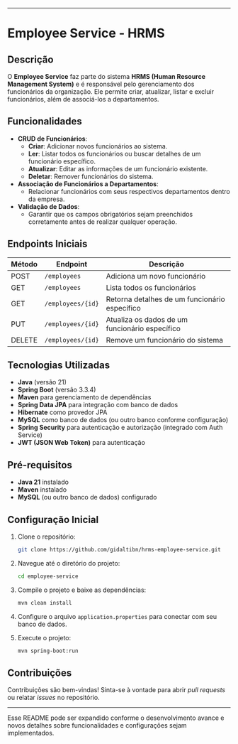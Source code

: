 
---

# Employee Service - HRMS

## Descrição
O **Employee Service** faz parte do sistema **HRMS (Human Resource Management System)** e é responsável pelo gerenciamento dos funcionários da organização. Ele permite criar, atualizar, listar e excluir funcionários, além de associá-los a departamentos.

## Funcionalidades
- **CRUD de Funcionários**:
    - **Criar**: Adicionar novos funcionários ao sistema.
    - **Ler**: Listar todos os funcionários ou buscar detalhes de um funcionário específico.
    - **Atualizar**: Editar as informações de um funcionário existente.
    - **Deletar**: Remover funcionários do sistema.
- **Associação de Funcionários a Departamentos**:
    - Relacionar funcionários com seus respectivos departamentos dentro da empresa.
- **Validação de Dados**:
    - Garantir que os campos obrigatórios sejam preenchidos corretamente antes de realizar qualquer operação.

## Endpoints Iniciais

| Método | Endpoint             | Descrição                        |
|--------|----------------------|----------------------------------|
| POST   | `/employees`          | Adiciona um novo funcionário     |
| GET    | `/employees`          | Lista todos os funcionários      |
| GET    | `/employees/{id}`     | Retorna detalhes de um funcionário específico |
| PUT    | `/employees/{id}`     | Atualiza os dados de um funcionário específico |
| DELETE | `/employees/{id}`     | Remove um funcionário do sistema |

## Tecnologias Utilizadas
- **Java** (versão 21)
- **Spring Boot** (versão 3.3.4)
- **Maven** para gerenciamento de dependências
- **Spring Data JPA** para integração com banco de dados
- **Hibernate** como provedor JPA
- **MySQL** como banco de dados (ou outro banco conforme configuração)
- **Spring Security** para autenticação e autorização (integrado com Auth Service)
- **JWT (JSON Web Token)** para autenticação

## Pré-requisitos

- **Java 21** instalado
- **Maven** instalado
- **MySQL** (ou outro banco de dados) configurado

## Configuração Inicial

1. Clone o repositório:
   ```bash
   git clone https://github.com/gidaltibn/hrms-employee-service.git
   ```

2. Navegue até o diretório do projeto:
   ```bash
   cd employee-service
   ```

3. Compile o projeto e baixe as dependências:
   ```bash
   mvn clean install
   ```

4. Configure o arquivo `application.properties` para conectar com seu banco de dados.

5. Execute o projeto:
   ```bash
   mvn spring-boot:run
   ```

## Contribuições

Contribuições são bem-vindas! Sinta-se à vontade para abrir *pull requests* ou relatar *issues* no repositório.

---

Esse README pode ser expandido conforme o desenvolvimento avance e novos detalhes sobre funcionalidades e configurações sejam implementados.